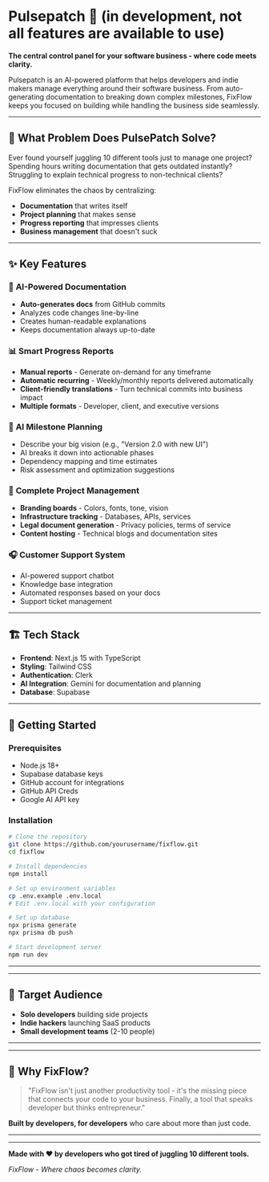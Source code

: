 # Pulsepatch 🚀 (in development, not all features are available to use)

**The central control panel for your software business - where code meets clarity.**

Pulsepatch is an AI-powered platform that helps developers and indie makers manage everything around their software business. From auto-generating documentation to breaking down complex milestones, FixFlow keeps you focused on building while handling the business side seamlessly.

---

## 🎯 What Problem Does PulsePatch Solve?

Ever found yourself juggling 10 different tools just to manage one project? Spending hours writing documentation that gets outdated instantly? Struggling to explain technical progress to non-technical clients? 

FixFlow eliminates the chaos by centralizing:
- **Documentation** that writes itself
- **Project planning** that makes sense
- **Progress reporting** that impresses clients
- **Business management** that doesn't suck

---

## ✨ Key Features

### 🤖 **AI-Powered Documentation**
- **Auto-generates docs** from GitHub commits
- Analyzes code changes line-by-line
- Creates human-readable explanations
- Keeps documentation always up-to-date

### 📊 **Smart Progress Reports**
- **Manual reports** - Generate on-demand for any timeframe
- **Automatic recurring** - Weekly/monthly reports delivered automatically
- **Client-friendly translations** - Turn technical commits into business impact
- **Multiple formats** - Developer, client, and executive versions

### 🎯 **AI Milestone Planning**
- Describe your big vision (e.g., "Version 2.0 with new UI")
- AI breaks it down into actionable phases
- Dependency mapping and time estimates
- Risk assessment and optimization suggestions

### 🎨 **Complete Project Management**
- **Branding boards** - Colors, fonts, tone, vision
- **Infrastructure tracking** - Databases, APIs, services
- **Legal document generation** - Privacy policies, terms of service
- **Content hosting** - Technical blogs and documentation sites

### 🎧 **Customer Support System**
- AI-powered support chatbot
- Knowledge base integration
- Automated responses based on your docs
- Support ticket management

---

## 🏗️ Tech Stack

- **Frontend**: Next.js 15 with TypeScript
- **Styling**: Tailwind CSS
- **Authentication**: Clerk
- **AI Integration**: Gemini for documentation and planning
- **Database**: Supabase
---

## 🚀 Getting Started

### Prerequisites
- Node.js 18+
- Supabase database keys
- GitHub account for integrations
- GitHub API Creds
- Google AI API key

### Installation

```bash
# Clone the repository
git clone https://github.com/yourusername/fixflow.git
cd fixflow

# Install dependencies
npm install

# Set up environment variables
cp .env.example .env.local
# Edit .env.local with your configuration

# Set up database
npx prisma generate
npx prisma db push

# Start development server
npm run dev
```

--- 

<!--
## 🛣️ Roadmap

### Phase 1 (MVP) ✅
- [ ] GitHub integration
- [ ] Basic AI documentation
- [x] Project management dashboard
- [x] User authentication

### Phase 2 (Current) 🔄
- [ ] AI milestone planning
- [ ] Advanced report generation
- [ ] Customer support system
- [ ] Legal document generation

### Phase 3 (Future) 📋
- [ ] Mobile app
- [ ] Advanced integrations (Vercel, Supabase)
- [ ] Team collaboration features
- [ ] Analytics and insights
-->
---

## 🎯 Target Audience

- **Solo developers** building side projects
- **Indie hackers** launching SaaS products
- **Small development teams** (2-10 people)
---

<!--
## 🔗 Links

- **Website**: [fixflow.dev](https://fixflow.dev) (Coming Soon)
- **Documentation**: [docs.fixflow.dev](https://docs.fixflow.dev) (Coming Soon)
- **Twitter**: [@FixFlowApp](https://twitter.com/FixFlowApp) (Coming Soon)
- **Discord**: [Join our community](https://discord.gg/fixflow) (Coming Soon)
-->
---

## 🌟 Why FixFlow?

> "FixFlow isn't just another productivity tool - it's the missing piece that connects your code to your business. Finally, a tool that speaks developer but thinks entrepreneur."

**Built by developers, for developers** who care about more than just code.

---
<!--
## 📞 Support

- **Email**: support@fixflow.dev
- **GitHub Issues**: [Report bugs or request features](https://github.com/yourusername/fixflow/issues)
- **Discord**: [Join our community](https://discord.gg/fixflow)
-->

---

**Made with ❤️ by developers who got tired of juggling 10 different tools.**

*FixFlow - Where chaos becomes clarity.*
